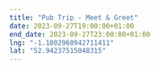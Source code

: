 ```yaml
---
title: "Pub Trip - Meet & Greet"
date: 2023-09-27T19:00:00+01:00
end_date: 2023-09-27T23:00:00+01:00
lng: "-1.1802960942711411"
lat: "52.94237515048315"
---
```

